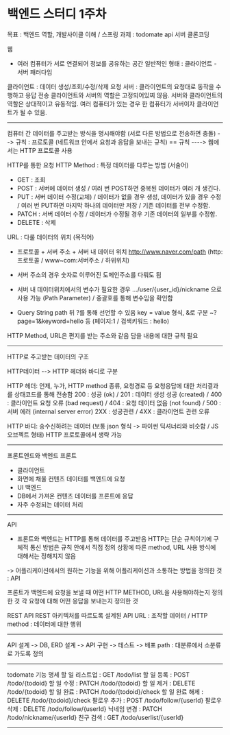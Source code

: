 백엔드 스터디 1주차
==============================
목표 : 백엔드 역할, 개발사이클 이해 / 스프링
과제 : todomate api 서버 클론코딩

웹
- 여러 컴퓨터가 서로 연결되어 정보를 공유하는 공간
일반적인 형태 : 클라이언트 - 서버 패러다임

클라이언트 : 데이터 생성/조회/수정/삭제 요청
서버 : 클라이언트의 요청대로 동작을 수행하고 응답 전송
클라이언트와 서버의 역할은 고정되어있찌 않음. 서버와 클라이언트의 역할은 상대적이고 유동적임. 여러 컴퓨터가 있는 경우 한 컴퓨터가 서버이자 클라이언트가 될 수 있음.


---------------------------------------


컴퓨터 간 데이터를 주고받는 방식을 명시해야함 (서로 다른 방법으로 전송하면 충돌)
--> 규칙 : 프로토콜 (네트워크 안에서 요청과 응답을 보내는 규칙) == 규칙
----> 웹에서는 HTTP 프로토콜 사용

HTTP를 통한 요청
HTTP Method : 특정 데이터를 다루는 방법 (서술어)
 - GET : 조회
 - POST : 서버에 데이터 생성 / 여러 번 POST하면 중복된 데이터가 여러 개 생긴다.
 - PUT : 서버 데이터 수정(교체) / 데이터가 없을 경우 생성, 데이터가 있을 경우 수정 / 여러 번 PUT하면 마지막 하나의 데이터만 저장 / 기존 데이터를 전부 수정함.
 - PATCH : 서버 데이터 수정 / 데이터가 수정될 경우 기존 데이터의 일부를 수정함.
 - DELETE : 삭제
 
URL : 다룰 데이터의 위치 (목적어)
 - 프로토콜 + 서버 주소 + 서버 내 데이터 위치
 http://www.naver.com/path (http:프로토콜 / www~com:서버주소 / 하위위치)
 - 서버 주소의 경우 숫자로 이루어진 도메인주소를 다뤄도 됨

 - 서버 내 데이터위치에서의 변수가 필요한 경우
 .../user/{user_id}/nickname 으로 사용 가능 (Path Parameter) / 중괄호를 통해 변수임을 확인함

 - Query String
 path 뒤 ?를 통해 선언할 수 있음
 key = value 형식, &로 구분
 ~?page=1&keyword=hello 등 (페이지:1 / 검색키워드 : hello)

HTTP Method, URL은 편지를 받는 주소와 같음
담을 내용에 대한 규칙 필요


------------------------------------------

HTTP로 주고받는 데이터의 구조

HTTP데이터 --> HTTP 헤더와 바디로 구분

HTTP 헤더:
언제, 누가, HTTP method 종류, 요청경로 등
요청응답에 대한 처리결과를 상태코드를 통해 전송함
200 : 성공 (ok) / 201 : 데이터 생성 성공 (created) / 400 : 클라이언트 요청 오류 (bad request) / 404 : 요청 데이터 없음 (not found) / 500 : 서버 에러 (internal server error)
2XX : 성공관련 / 4XX : 클라이언트 관련 오류

HTTP 바디:
송수신하려는 데이터 (보통 json 형식 -> 파이썬 딕셔너리와 비슷함 / JS 오브젝트 형태)
HTTP 프로토콜에서 생략 가능

---------------------------------

프론트엔드와 백엔드
프론트
 - 클라이언트
 - 화면에 채울 컨텐츠 데이터를 백엔드에 요청
 - UI
백엔드
 - DB에서 가져온 컨텐츠 데이터를 프론트에 응답
 - 자주 수정되는 데이터 처리

-------------------------------------

API
- 프론트와 백엔드는 HTTP를 통해 데이터를 주고받음
HTTP는 단순 규칙이기에 구체적 통신 방법은 규칙 안에서 직접 정의
상황에 따른 method, URL 사용 방식에 대해서는 정해지지 않음

-> 어플리케이션에서의 원하는 기능을 위해 어플리케이션과 소통하는 방법을 정의한 것 : API

프론트가 백엔드에 요청을 보낼 때
어떤 HTTP METHOD, URL을 사용해야하는지 정의한 것
각 요청에 대해 어떤 응답을 보내는지 정의한 것


REST API
REST 아키텍처를 따르도록 설계된 API
URL : 조작할 데이터 / HTTP method : 데이터에 대한 행위

----------------------------------------

API 설계 -> DB, ERD 설계 -> API 구현 -> 테스트 -> 배포
path : 대분류에서 소분류로 가도록 정의


---------------------------------

todomate 기능 명세
할 일 리스트업 : GET /todo/list
할 일 등록 : POST /todo/{todoid}
할 일 수정 : PATCH /todo/{todoid}
할 일 제거 : DELETE /todo/{todoid}
할 일 완료 : PATCH /todo/{todoid}/check
할 일 완료 해제 : DELETE /todo/{todoid}/check
팔로우 추가 : POST /todo/follow/{userId}
팔로우 삭제 : DELETE /todo/follow/{userId}
닉네임 변경 : PATCH /todo/nickname/{userId}
친구 검색 : GET /todo/userlist/{userId}

--------------------------------------